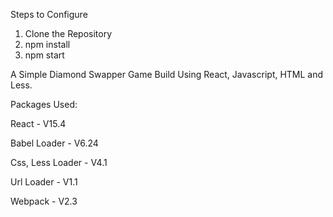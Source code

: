 
Steps to Configure
1. Clone the Repository
2. npm install
3. npm start

A Simple Diamond Swapper Game Build Using React, Javascript, HTML and Less.

Packages Used:

React - V15.4

Babel Loader - V6.24

Css, Less Loader - V4.1

Url Loader - V1.1

Webpack - V2.3

